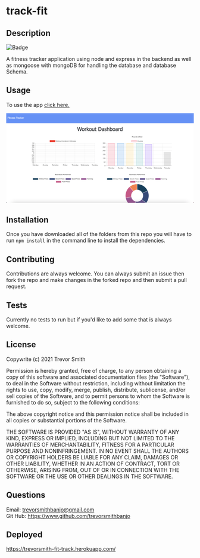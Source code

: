 # track-fit

## Description
![Badge](https://img.shields.io/badge/license-MIT-green)<br>

A fitness tracker application using node and express in the backend as well as mongoose with mongoDB for handling the database and database Schema.

## Usage
To use the app [click here.](https://trevorsmith-fit-track.herokuapp.com/)

<img src="./images/track_fit_screenshot.png" alt="A screen shot of the application">

## Installation

Once you have downloaded all of the folders from this repo you will have to run ```npm install``` in the command line to install the dependencies.

## Contributing
Contributions are always welcome. You can always submit an issue then fork the repo and make changes in the forked repo and then submit a pull request.

## Tests
Currently no tests to run but if you'd like to add some that is always welcome.

## License
  Copywrite (c) 2021 Trevor Smith

  Permission is hereby granted, free of charge, to any person obtaining a copy of this software and associated documentation files (the "Software"), to deal in the Software without restriction, including without limitation the rights to use, copy, modify, merge, publish, distribute, sublicense, and/or sell copies of the Software, and to permit persons to whom the Software is furnished to do so, subject to the following conditions:

  The above copyright notice and this permission notice shall be included in all copies or substantial portions of the Software.
  
  THE SOFTWARE IS PROVIDED "AS IS", WITHOUT WARRANTY OF ANY KIND, EXPRESS OR IMPLIED, INCLUDING BUT NOT LIMITED TO THE WARRANTIES OF MERCHANTABILITY, FITNESS FOR A PARTICULAR PURPOSE AND NONINFRINGEMENT. IN NO EVENT SHALL THE AUTHORS OR COPYRIGHT HOLDERS BE LIABLE FOR ANY CLAIM, DAMAGES OR OTHER LIABILITY, WHETHER IN AN ACTION OF CONTRACT, TORT OR OTHERWISE, ARISING FROM, OUT OF OR IN CONNECTION WITH THE SOFTWARE OR THE USE OR OTHER DEALINGS IN THE SOFTWARE.

  ## Questions
  Email: trevorsmithbanjo@gmail.com<br>
  Git Hub: https://www.github.com/trevorsmithbanjo

  ## Deployed
  https://trevorsmith-fit-track.herokuapp.com/